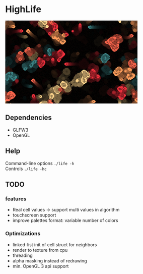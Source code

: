 # HighLife

![Preview](life.png)

## Dependencies
 * GLFW3
 * OpenGL

## Help
Command-line options `./life -h`  
Controls `./life -hc`  

## TODO  

### features  
 * Real cell values -> support multi values in algorithm
 * touchscreen support
 * improve palettes format: variable number of colors
 
### Optimizations  
 * linked-list init of cell struct for neighbors
 * render to texture from cpu
 * threading
 * alpha masking instead of redrawing
 * min. OpenGL 3 api support
 
